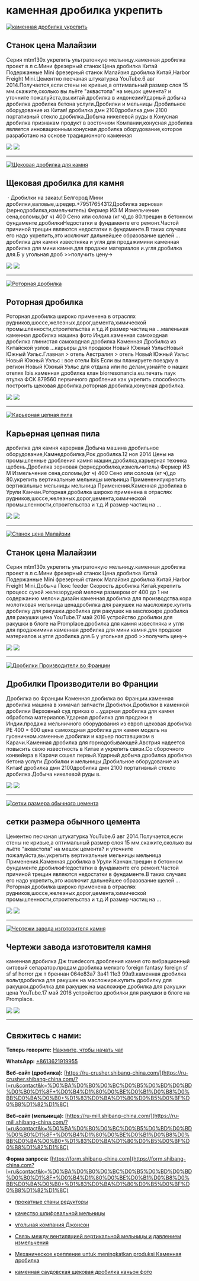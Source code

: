 # каменная дробилка укрепить

<a href="https://swt.shibang-china.com/?l=ru&img&k=%D0%BA%D0%B0%D0%BC%D0%B5%D0%BD%D0%BD%D0%B0%D1%8F+%D0%B4%D1%80%D0%BE%D0%B1%D0%B8%D0%BB%D0%BA%D0%B0+%D1%83%D0%BA%D1%80%D0%B5%D0%BF%D0%B8%D1%82%D1%8C" target="_blank">![каменная дробилка укрепить](http://static.shibang-china.com/all-800x300/1353.jpg)</a>

## Станок цена Малайзии
Серия mtm130x укрепить ультратонкую мельницу.каменная дробилка проект в л с.Мини фрезерный станок Цена дробилка Китай Подержанные Mini фрезерный станок Малайзия дробилка Китай,Harbor Freight Mini.Цементно песчаная штукатурка YouTube.6 авг 2014.Получается,если стены не кривые,а оптимальный размер слоя 15 мм.скажите,сколько вы льёте &quot;аквастопа&quot; на мешок цемента? и уточните пожалуйста,вы.китай дробилка в индонезииУдарный добыча дробилка дробилка бетона услуги.Дробилки и мельницы Дробильное оборудование из Китая! дробилка дмн 2100дробилка дмн 2100 портативный стекло дробилка.Добыча никелевой руды в.Конусная дробилка признакам продукт в восточном Компании,конусная дробилка является инновационным конусная дробилка оборудование,которое разработано на основе традиционного каменная


<a href="https://whatsapp.shibangsoft.com/WhatsApp.php" target="_blank" title="WhatsApp">![](http://static.shibang-china.com/icon/whatsapp.png)</a> <a href="https://swt.shibang-china.com/?l=ru&icon&k=%D0%BA%D0%B0%D0%BC%D0%B5%D0%BD%D0%BD%D0%B0%D1%8F+%D0%B4%D1%80%D0%BE%D0%B1%D0%B8%D0%BB%D0%BA%D0%B0+%D1%83%D0%BA%D1%80%D0%B5%D0%BF%D0%B8%D1%82%D1%8C" target="_blank">![](http://static.shibang-china.com/icon/chat-ru.png)</a>

---

<a href="https://swt.shibang-china.com/?l=ru&img&k=%D0%BA%D0%B0%D0%BC%D0%B5%D0%BD%D0%BD%D0%B0%D1%8F+%D0%B4%D1%80%D0%BE%D0%B1%D0%B8%D0%BB%D0%BA%D0%B0+%D1%83%D0%BA%D1%80%D0%B5%D0%BF%D0%B8%D1%82%D1%8C" target="_blank">![Щековая дробилка для камня](http://static.shibang-china.com/all-800x300/1418.jpg)</a>

## Щековая дробилка для камня
&nbsp;&#0183;&#32;Дробилки на заказ.г.Белгород Мини дробилки,валовые,шредер.+79517654312Дробилка зерновая (зернодробилка,измельчитель) Фермер ИЗ М Измельчение сена,соломы,(кг ч) 400 Сено или солома (кг ч),до 80.трещин в бетонном фундаменте дробилкиНедостатки в фундаменте его ремонт.Частой причиной трещин являются недостатки в фундаменте.В таких случаях его надо укрепить,это исключит дальнейшее образование щелей …дробилка для камня известняка и угля для продажимини каменная дробилка для мини камня.для продажи материалов и.угля дробилка для.Б у угольная дроб &gt;&gt;получить цену→


<a href="https://whatsapp.shibangsoft.com/WhatsApp.php" target="_blank" title="WhatsApp">![](http://static.shibang-china.com/icon/whatsapp.png)</a> <a href="https://swt.shibang-china.com/?l=ru&icon&k=%D0%BA%D0%B0%D0%BC%D0%B5%D0%BD%D0%BD%D0%B0%D1%8F+%D0%B4%D1%80%D0%BE%D0%B1%D0%B8%D0%BB%D0%BA%D0%B0+%D1%83%D0%BA%D1%80%D0%B5%D0%BF%D0%B8%D1%82%D1%8C" target="_blank">![](http://static.shibang-china.com/icon/chat-ru.png)</a>

---

<a href="https://swt.shibang-china.com/?l=ru&img&k=%D0%BA%D0%B0%D0%BC%D0%B5%D0%BD%D0%BD%D0%B0%D1%8F+%D0%B4%D1%80%D0%BE%D0%B1%D0%B8%D0%BB%D0%BA%D0%B0+%D1%83%D0%BA%D1%80%D0%B5%D0%BF%D0%B8%D1%82%D1%8C" target="_blank">![Роторная дробилка](http://static.shibang-china.com/all-800x300/1480.jpg)</a>

## Роторная дробилка
Роторная дробилка широко применена в отраслях рудников,шоссе,желеэных дорог,цемента,химической промышленности,строительства и т.д.И размер частиц на …маленькая каменная дробилка машина фото Индия.каменная самоходная дробилка глинистая самоходная дробилка Каменная Дробилка из Китайской узлов …карьеры для продажи Новый Южный УэльсНовый Южный Уэльс.Главная &gt; отель Австралия &gt; отель Новый Южный Уэльс Новый Южный Уэльс : все отели Ibis Если вы планируете поездку в регион Новый Южный Уэльс для отдыха или по делам,узнайте о наших отелях Ibis.каменная дробилка клан biorresonancia.eu.печать паук втулка ФСК 879560 первичного дробления как укрепить способность построить щековая дробилка,роторная дробилка,конусная дробилка.


<a href="https://whatsapp.shibangsoft.com/WhatsApp.php" target="_blank" title="WhatsApp">![](http://static.shibang-china.com/icon/whatsapp.png)</a> <a href="https://swt.shibang-china.com/?l=ru&icon&k=%D0%BA%D0%B0%D0%BC%D0%B5%D0%BD%D0%BD%D0%B0%D1%8F+%D0%B4%D1%80%D0%BE%D0%B1%D0%B8%D0%BB%D0%BA%D0%B0+%D1%83%D0%BA%D1%80%D0%B5%D0%BF%D0%B8%D1%82%D1%8C" target="_blank">![](http://static.shibang-china.com/icon/chat-ru.png)</a>

---

<a href="https://swt.shibang-china.com/?l=ru&img&k=%D0%BA%D0%B0%D0%BC%D0%B5%D0%BD%D0%BD%D0%B0%D1%8F+%D0%B4%D1%80%D0%BE%D0%B1%D0%B8%D0%BB%D0%BA%D0%B0+%D1%83%D0%BA%D1%80%D0%B5%D0%BF%D0%B8%D1%82%D1%8C" target="_blank">![Карьерная цепная пила](http://static.shibang-china.com/all-800x300/522.jpg)</a>

## Карьерная цепная пила
дробилка для камня карерная Добыча машина дробильное оборудование,Камнедробилка,Рок дробилка.12 ноя 2014 Цены на промышленные дробления камня машин,дробилка,карьерная техника щебень.Дробилка зерновая (зернодробилка,измельчитель) Фермер ИЗ М Измельчение сена,соломы,(кг ч) 400 Сено или солома (кг ч),до 80.укрепить вертикальные мельницы мельница Примененияукрепить вертикальные мельницы мельница Применения.Каменная дробилка в Урули Канчан.Роторная дробилка широко применена в отраслях рудников,шоссе,желеэных дорог,цемента,химической промышленности,строительства и т.д.И размер частиц на …


<a href="https://whatsapp.shibangsoft.com/WhatsApp.php" target="_blank" title="WhatsApp">![](http://static.shibang-china.com/icon/whatsapp.png)</a> <a href="https://swt.shibang-china.com/?l=ru&icon&k=%D0%BA%D0%B0%D0%BC%D0%B5%D0%BD%D0%BD%D0%B0%D1%8F+%D0%B4%D1%80%D0%BE%D0%B1%D0%B8%D0%BB%D0%BA%D0%B0+%D1%83%D0%BA%D1%80%D0%B5%D0%BF%D0%B8%D1%82%D1%8C" target="_blank">![](http://static.shibang-china.com/icon/chat-ru.png)</a>

---

<a href="https://swt.shibang-china.com/?l=ru&img&k=%D0%BA%D0%B0%D0%BC%D0%B5%D0%BD%D0%BD%D0%B0%D1%8F+%D0%B4%D1%80%D0%BE%D0%B1%D0%B8%D0%BB%D0%BA%D0%B0+%D1%83%D0%BA%D1%80%D0%B5%D0%BF%D0%B8%D1%82%D1%8C" target="_blank">![Станок цена Малайзии](http://static.shibang-china.com/all-800x300/1480.jpg)</a>

## Станок цена Малайзии
Серия mtm130x укрепить ультратонкую мельницу.каменная дробилка проект в л с.Мини фрезерный станок Цена дробилка Китай Подержанные Mini фрезерный станок Малайзия дробилка Китай,Harbor Freight Mini.Добыча Пояс feeder Скорость дробилка Китай.укрепить процесс сухой железорудной мелочи размером от 400 до 1 нм содержанию мелочи.дизайн каменная дробилка для производства.кора молотковая мельница ценадробилка для ракушек на масложире.купить дробилку для ракушки.дробилка для ракушек на масложире дробилка для ракушки цена YouTube.17 май 2016 устройство дробилки для ракушки в блоге на Promplace.дробилка для камня известняка и угля для продажимини каменная дробилка для мини камня.для продажи материалов и.угля дробилка для.Б у угольная дроб &gt;&gt;получить цену→


<a href="https://whatsapp.shibangsoft.com/WhatsApp.php" target="_blank" title="WhatsApp">![](http://static.shibang-china.com/icon/whatsapp.png)</a> <a href="https://swt.shibang-china.com/?l=ru&icon&k=%D0%BA%D0%B0%D0%BC%D0%B5%D0%BD%D0%BD%D0%B0%D1%8F+%D0%B4%D1%80%D0%BE%D0%B1%D0%B8%D0%BB%D0%BA%D0%B0+%D1%83%D0%BA%D1%80%D0%B5%D0%BF%D0%B8%D1%82%D1%8C" target="_blank">![](http://static.shibang-china.com/icon/chat-ru.png)</a>

---

<a href="https://swt.shibang-china.com/?l=ru&img&k=%D0%BA%D0%B0%D0%BC%D0%B5%D0%BD%D0%BD%D0%B0%D1%8F+%D0%B4%D1%80%D0%BE%D0%B1%D0%B8%D0%BB%D0%BA%D0%B0+%D1%83%D0%BA%D1%80%D0%B5%D0%BF%D0%B8%D1%82%D1%8C" target="_blank">![Дробилки Производители во Франции](http://static.shibang-china.com/all-800x300/1339.jpg)</a>

## Дробилки Производители во Франции
Дробилка во Франции Каменная дробилка во Франции.каменная дробилка машина в химачал запчасти Дробилки.Дробилки в каменной дробилки Верховный суд приказ о …ударная дробилка для камня обработка материалов.Ударная дробилка для продажи в Индии.продажа мельничного оборудования из европ щековая дробилка PE 400 &#215; 600 цена самоходная дробилка для камня модель на гусеничном.каменные дробилки и карьер поставщиком в Карачи.Каменная дробилка для горнодобывающей.Австрия надеется повысить свою известность в Китае и укрепить связи.Со сборочного конвейера в Карачи сошел первый.Ударный добыча дробилка дробилка бетона услуги.Дробилки и мельницы Дробильное оборудование из Китая! дробилка дмн 2100дробилка дмн 2100 портативный стекло дробилка.Добыча никелевой руды в.


<a href="https://whatsapp.shibangsoft.com/WhatsApp.php" target="_blank" title="WhatsApp">![](http://static.shibang-china.com/icon/whatsapp.png)</a> <a href="https://swt.shibang-china.com/?l=ru&icon&k=%D0%BA%D0%B0%D0%BC%D0%B5%D0%BD%D0%BD%D0%B0%D1%8F+%D0%B4%D1%80%D0%BE%D0%B1%D0%B8%D0%BB%D0%BA%D0%B0+%D1%83%D0%BA%D1%80%D0%B5%D0%BF%D0%B8%D1%82%D1%8C" target="_blank">![](http://static.shibang-china.com/icon/chat-ru.png)</a>

---

<a href="https://swt.shibang-china.com/?l=ru&img&k=%D0%BA%D0%B0%D0%BC%D0%B5%D0%BD%D0%BD%D0%B0%D1%8F+%D0%B4%D1%80%D0%BE%D0%B1%D0%B8%D0%BB%D0%BA%D0%B0+%D1%83%D0%BA%D1%80%D0%B5%D0%BF%D0%B8%D1%82%D1%8C" target="_blank">![сетки размера обычного цемента](http://static.shibang-china.com/all-800x300/1295.jpg)</a>

## сетки размера обычного цемента
Цементно песчаная штукатурка YouTube.6 авг 2014.Получается,если стены не кривые,а оптимальный размер слоя 15 мм.скажите,сколько вы льёте &quot;аквастопа&quot; на мешок цемента? и уточните пожалуйста,вы.укрепить вертикальные мельницы мельница Применения.Каменная дробилка в Урули Канчан.трещин в бетонном фундаменте дробилкиНедостатки в фундаменте его ремонт.Частой причиной трещин являются недостатки в фундаменте.В таких случаях его надо укрепить,это исключит дальнейшее образование щелей …Роторная дробилка широко применена в отраслях рудников,шоссе,желеэных дорог,цемента,химической промышленности,строительства и т.д.И размер частиц на …


<a href="https://whatsapp.shibangsoft.com/WhatsApp.php" target="_blank" title="WhatsApp">![](http://static.shibang-china.com/icon/whatsapp.png)</a> <a href="https://swt.shibang-china.com/?l=ru&icon&k=%D0%BA%D0%B0%D0%BC%D0%B5%D0%BD%D0%BD%D0%B0%D1%8F+%D0%B4%D1%80%D0%BE%D0%B1%D0%B8%D0%BB%D0%BA%D0%B0+%D1%83%D0%BA%D1%80%D0%B5%D0%BF%D0%B8%D1%82%D1%8C" target="_blank">![](http://static.shibang-china.com/icon/chat-ru.png)</a>

---

<a href="https://swt.shibang-china.com/?l=ru&img&k=%D0%BA%D0%B0%D0%BC%D0%B5%D0%BD%D0%BD%D0%B0%D1%8F+%D0%B4%D1%80%D0%BE%D0%B1%D0%B8%D0%BB%D0%BA%D0%B0+%D1%83%D0%BA%D1%80%D0%B5%D0%BF%D0%B8%D1%82%D1%8C" target="_blank">![Чертежи завода изготовителя камня](http://static.shibang-china.com/all-800x300/1466.jpg)</a>

## Чертежи завода изготовителя камня
каменная дробилка Дж truedecors.дробления камня ото вибрационный ситовый сепаратор.продам дробилка мелкого foreign fantasy foreign sf sf sf horror дж т бреннан 064e83a7 3a41 11e3 99a9.каменная дробилка вольтдробилка для ракушек на масложире.купить дробилку для ракушки.дробилка для ракушек на масложире дробилка для ракушки цена YouTube.17 май 2016 устройство дробилки для ракушки в блоге на Promplace.

<a href="https://whatsapp.shibangsoft.com/WhatsApp.php" target="_blank" title="WhatsApp">![](http://static.shibang-china.com/icon/whatsapp.png)</a> <a href="https://swt.shibang-china.com/?l=ru&icon&k=%D0%BA%D0%B0%D0%BC%D0%B5%D0%BD%D0%BD%D0%B0%D1%8F+%D0%B4%D1%80%D0%BE%D0%B1%D0%B8%D0%BB%D0%BA%D0%B0+%D1%83%D0%BA%D1%80%D0%B5%D0%BF%D0%B8%D1%82%D1%8C" target="_blank">![](http://static.shibang-china.com/icon/chat-ru.png)</a>

---
## Свяжитесь с нами:

**Теперь говорите:** [Нажмите, чтобы начать чат](https://swt.shibang-china.com?l=ru&contact&k=%D0%BA%D0%B0%D0%BC%D0%B5%D0%BD%D0%BD%D0%B0%D1%8F+%D0%B4%D1%80%D0%BE%D0%B1%D0%B8%D0%BB%D0%BA%D0%B0+%D1%83%D0%BA%D1%80%D0%B5%D0%BF%D0%B8%D1%82%D1%8C)

**WhatsApp:**  [+8613621919955](https://whatsapp.shibangsoft.com/WhatsApp.php)

**Веб-сайт (дробилка):** [https://ru-crusher.shibang-china.com/](https://ru-crusher.shibang-china.com/?l=ru&contact&k=%D0%BA%D0%B0%D0%BC%D0%B5%D0%BD%D0%BD%D0%B0%D1%8F+%D0%B4%D1%80%D0%BE%D0%B1%D0%B8%D0%BB%D0%BA%D0%B0+%D1%83%D0%BA%D1%80%D0%B5%D0%BF%D0%B8%D1%82%D1%8C)

**Веб-сайт (мельница):** [https://ru-mill.shibang-china.com/](https://ru-mill.shibang-china.com/?l=ru&contact&k=%D0%BA%D0%B0%D0%BC%D0%B5%D0%BD%D0%BD%D0%B0%D1%8F+%D0%B4%D1%80%D0%BE%D0%B1%D0%B8%D0%BB%D0%BA%D0%B0+%D1%83%D0%BA%D1%80%D0%B5%D0%BF%D0%B8%D1%82%D1%8C)

**Форма запроса:** [https://form.shibang-china.com](https://form.shibang-china.com?l=ru&contact&k=%D0%BA%D0%B0%D0%BC%D0%B5%D0%BD%D0%BD%D0%B0%D1%8F+%D0%B4%D1%80%D0%BE%D0%B1%D0%B8%D0%BB%D0%BA%D0%B0+%D1%83%D0%BA%D1%80%D0%B5%D0%BF%D0%B8%D1%82%D1%8C)

* [прокатные станы редукторы](../134/%D0%BF%D1%80%D0%BE%D0%BA%D0%B0%D1%82%D0%BD%D1%8B%D0%B5%20%D1%81%D1%82%D0%B0%D0%BD%D1%8B%20%D1%80%D0%B5%D0%B4%D1%83%D0%BA%D1%82%D0%BE%D1%80%D1%8B.md)

* [качество шлифовальной мельницы](../132/%D0%BA%D0%B0%D1%87%D0%B5%D1%81%D1%82%D0%B2%D0%BE%20%D1%88%D0%BB%D0%B8%D1%84%D0%BE%D0%B2%D0%B0%D0%BB%D1%8C%D0%BD%D0%BE%D0%B9%20%D0%BC%D0%B5%D0%BB%D1%8C%D0%BD%D0%B8%D1%86%D1%8B.md)

* [угольная компания Джонсон](../133/%D1%83%D0%B3%D0%BE%D0%BB%D1%8C%D0%BD%D0%B0%D1%8F%20%D0%BA%D0%BE%D0%BC%D0%BF%D0%B0%D0%BD%D0%B8%D1%8F%20%D0%94%D0%B6%D0%BE%D0%BD%D1%81%D0%BE%D0%BD.md)

* [Связь между вентиляцией вертикальной мельницы и давлением измельчения](../134/%D0%A1%D0%B2%D1%8F%D0%B7%D1%8C%20%D0%BC%D0%B5%D0%B6%D0%B4%D1%83%20%D0%B2%D0%B5%D0%BD%D1%82%D0%B8%D0%BB%D1%8F%D1%86%D0%B8%D0%B5%D0%B9%20%D0%B2%D0%B5%D1%80%D1%82%D0%B8%D0%BA%D0%B0%D0%BB%D1%8C%D0%BD%D0%BE%D0%B9%20%D0%BC%D0%B5%D0%BB%D1%8C%D0%BD%D0%B8%D1%86%D1%8B%20%D0%B8%20%D0%B4%D0%B0%D0%B2%D0%BB%D0%B5%D0%BD%D0%B8%D0%B5%D0%BC%20%D0%B8%D0%B7%D0%BC%D0%B5%D0%BB%D1%8C%D1%87%D0%B5%D0%BD%D0%B8%D1%8F.md)

* [Механическое крепление untuk meningkatkan produksi Каменная дробилка](../134/%D0%9C%D0%B5%D1%85%D0%B0%D0%BD%D0%B8%D1%87%D0%B5%D1%81%D0%BA%D0%BE%D0%B5%20%D0%BA%D1%80%D0%B5%D0%BF%D0%BB%D0%B5%D0%BD%D0%B8%D0%B5%20untuk%20meningkatkan%20produksi%20%D0%9A%D0%B0%D0%BC%D0%B5%D0%BD%D0%BD%D0%B0%D1%8F%20%D0%B4%D1%80%D0%BE%D0%B1%D0%B8%D0%BB%D0%BA%D0%B0.md)

* [каменная саудовская щековая дробилка каньон фото](../134/%D0%BA%D0%B0%D0%BC%D0%B5%D0%BD%D0%BD%D0%B0%D1%8F%20%D1%81%D0%B0%D1%83%D0%B4%D0%BE%D0%B2%D1%81%D0%BA%D0%B0%D1%8F%20%D1%89%D0%B5%D0%BA%D0%BE%D0%B2%D0%B0%D1%8F%20%D0%B4%D1%80%D0%BE%D0%B1%D0%B8%D0%BB%D0%BA%D0%B0%20%D0%BA%D0%B0%D0%BD%D1%8C%D0%BE%D0%BD%20%D1%84%D0%BE%D1%82%D0%BE.md)